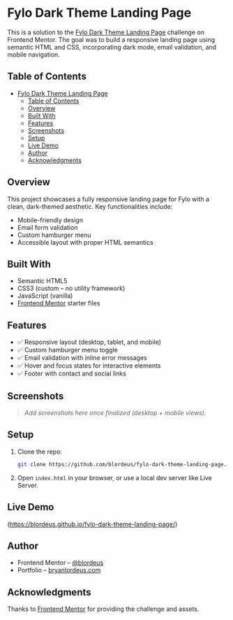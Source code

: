 # Fylo Dark Theme Landing Page

This is a solution to the [Fylo Dark Theme Landing Page](https://www.frontendmentor.io/challenges/fylo-dark-theme-landing-page-5ca5f2d21e82137ec91a50fd) challenge on Frontend Mentor. The goal was to build a responsive landing page using semantic HTML and CSS, incorporating dark mode, email validation, and mobile navigation.

## Table of Contents

- [Fylo Dark Theme Landing Page](#fylo-dark-theme-landing-page)
  - [Table of Contents](#table-of-contents)
  - [Overview](#overview)
  - [Built With](#built-with)
  - [Features](#features)
  - [Screenshots](#screenshots)
  - [Setup](#setup)
  - [Live Demo](#live-demo)
  - [Author](#author)
  - [Acknowledgments](#acknowledgments)

## Overview

This project showcases a fully responsive landing page for Fylo with a clean, dark-themed aesthetic. Key functionalities include:

- Mobile-friendly design
- Email form validation
- Custom hamburger menu
- Accessible layout with proper HTML semantics

## Built With

- Semantic HTML5
- CSS3 (custom – no utility framework)
- JavaScript (vanilla)
- [Frontend Mentor](https://www.frontendmentor.io) starter files

## Features

- ✅ Responsive layout (desktop, tablet, and mobile)
- ✅ Custom hamburger menu toggle
- ✅ Email validation with inline error messages
- ✅ Hover and focus states for interactive elements
- ✅ Footer with contact and social links

## Screenshots

> _Add screenshots here once finalized (desktop + mobile views)._

## Setup

1. Clone the repo:
   ```bash
   git clone https://github.com/blordeus/fylo-dark-theme-landing-page.git
   ```

2. Open `index.html` in your browser, or use a local dev server like Live Server.

## Live Demo

(https://blordeus.github.io/fylo-dark-theme-landing-page/)

## Author

- Frontend Mentor – [@blordeus](https://www.frontendmentor.io/profile/blordeus)
- Portfolio – [bryanlordeus.com](https://www.bryanlordeus.com)

## Acknowledgments

Thanks to [Frontend Mentor](https://www.frontendmentor.io) for providing the challenge and assets.

